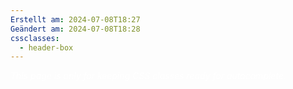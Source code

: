 ```yaml
---
Erstellt am: 2024-07-08T18:27
Geändert am: 2024-07-08T18:28
cssclasses:
  - header-box
---
```

<div style="background-color=black;color:white">
<i>This page is only for keeping CSS classes ready for autocomplete.</i>
</div>

